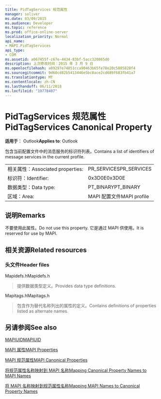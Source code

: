 ```yaml
---
title: PidTagServices 规范属性
manager: soliver
ms.date: 03/09/2015
ms.audience: Developer
ms.topic: reference
ms.prod: office-online-server
localization_priority: Normal
api_name:
- MAPI.PidTagServices
api_type:
- COM
ms.assetid: a067455f-c67e-4434-83bf-5acc320865d0
description: 上次修改时间：2015 年 3 月 9 日
ms.openlocfilehash: a89297e74851cca90463b65fe78e20c5885828f4
ms.sourcegitcommit: 9d60cd82b5413446e5bc8ace2cd689f683fb41a7
ms.translationtype: MT
ms.contentlocale: zh-CN
ms.lasthandoff: 06/11/2018
ms.locfileid: "19778407"
---
```

# <a name="pidtagservices-canonical-property"></a><span data-ttu-id="3f769-103">PidTagServices 规范属性</span><span class="sxs-lookup"><span data-stu-id="3f769-103">PidTagServices Canonical Property</span></span>

  
  
<span data-ttu-id="3f769-104">**适用于**： Outlook</span><span class="sxs-lookup"><span data-stu-id="3f769-104">**Applies to**: Outlook</span></span> 
  
<span data-ttu-id="3f769-105">包含当前配置文件中的消息服务的标识符列表。</span><span class="sxs-lookup"><span data-stu-id="3f769-105">Contains a list of identifiers of message services in the current profile.</span></span>
  
|||
|:-----|:-----|
|<span data-ttu-id="3f769-106">相关属性：</span><span class="sxs-lookup"><span data-stu-id="3f769-106">Associated properties:</span></span>  <br/> |<span data-ttu-id="3f769-107">PR_SERVICES</span><span class="sxs-lookup"><span data-stu-id="3f769-107">PR_SERVICES</span></span>  <br/> |
|<span data-ttu-id="3f769-108">标识符：</span><span class="sxs-lookup"><span data-stu-id="3f769-108">Identifier:</span></span>  <br/> |<span data-ttu-id="3f769-109">0x3D0E</span><span class="sxs-lookup"><span data-stu-id="3f769-109">0x3D0E</span></span>  <br/> |
|<span data-ttu-id="3f769-110">数据类型：</span><span class="sxs-lookup"><span data-stu-id="3f769-110">Data type:</span></span>  <br/> |<span data-ttu-id="3f769-111">PT_BINARY</span><span class="sxs-lookup"><span data-stu-id="3f769-111">PT_BINARY</span></span>  <br/> |
|<span data-ttu-id="3f769-112">区域：</span><span class="sxs-lookup"><span data-stu-id="3f769-112">Area:</span></span>  <br/> |<span data-ttu-id="3f769-113">MAPI 配置文件</span><span class="sxs-lookup"><span data-stu-id="3f769-113">MAPI profile</span></span>  <br/> |
   
## <a name="remarks"></a><span data-ttu-id="3f769-114">说明</span><span class="sxs-lookup"><span data-stu-id="3f769-114">Remarks</span></span>

<span data-ttu-id="3f769-115">不要使用此属性。</span><span class="sxs-lookup"><span data-stu-id="3f769-115">Do not use this property.</span></span> <span data-ttu-id="3f769-116">它是通过 MAPI 供使用。</span><span class="sxs-lookup"><span data-stu-id="3f769-116">It is reserved for use by MAPI.</span></span>
  
## <a name="related-resources"></a><span data-ttu-id="3f769-117">相关资源</span><span class="sxs-lookup"><span data-stu-id="3f769-117">Related resources</span></span>

### <a name="header-files"></a><span data-ttu-id="3f769-118">头文件</span><span class="sxs-lookup"><span data-stu-id="3f769-118">Header files</span></span>

<span data-ttu-id="3f769-119">Mapidefs.h</span><span class="sxs-lookup"><span data-stu-id="3f769-119">Mapidefs.h</span></span>
  
> <span data-ttu-id="3f769-120">提供数据类型定义。</span><span class="sxs-lookup"><span data-stu-id="3f769-120">Provides data type definitions.</span></span>
    
<span data-ttu-id="3f769-121">Mapitags.h</span><span class="sxs-lookup"><span data-stu-id="3f769-121">Mapitags.h</span></span>
  
> <span data-ttu-id="3f769-122">包含作为替代名称列出的属性的定义。</span><span class="sxs-lookup"><span data-stu-id="3f769-122">Contains definitions of properties listed as alternate names.</span></span>
    
## <a name="see-also"></a><span data-ttu-id="3f769-123">另请参阅</span><span class="sxs-lookup"><span data-stu-id="3f769-123">See also</span></span>



[<span data-ttu-id="3f769-124">MAPIUID</span><span class="sxs-lookup"><span data-stu-id="3f769-124">MAPIUID</span></span>](mapiuid.md)


[<span data-ttu-id="3f769-125">MAPI 属性</span><span class="sxs-lookup"><span data-stu-id="3f769-125">MAPI Properties</span></span>](mapi-properties.md)
  
[<span data-ttu-id="3f769-126">MAPI 规范属性</span><span class="sxs-lookup"><span data-stu-id="3f769-126">MAPI Canonical Properties</span></span>](mapi-canonical-properties.md)
  
[<span data-ttu-id="3f769-127">将规范属性名称映射到 MAPI 名称</span><span class="sxs-lookup"><span data-stu-id="3f769-127">Mapping Canonical Property Names to MAPI Names</span></span>](mapping-canonical-property-names-to-mapi-names.md)
  
[<span data-ttu-id="3f769-128">将 MAPI 名称映射到规范属性名称</span><span class="sxs-lookup"><span data-stu-id="3f769-128">Mapping MAPI Names to Canonical Property Names</span></span>](mapping-mapi-names-to-canonical-property-names.md)

